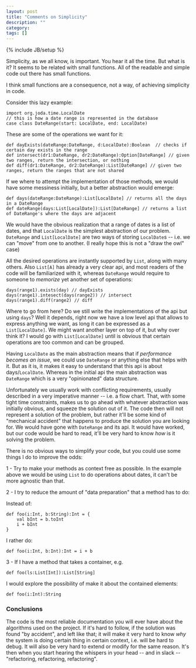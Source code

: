 ```yaml
---
layout: post
title: "Comments on Simplicity"
description: ""
category:
tags: []
---
```

{% include JB/setup %}

Simplicity, as we all know, is important. You hear it all the time. But what is it? It seems to be related with small functions. All of the readable and simple code out there has small functions.

I think small functions are a consequence, not a way, of achieving simplicity in code.

Consider this lazy example:

~~~
import org.joda.time.LocalDate
// this is how a date range is represented in the database
case class DateRange(start: LocalDate, end: LocalDate)
~~~

These are some of the operations we want for it:

~~~
def dayExists(dateRange:DateRange, d:LocalDate):Boolean  // checks if certain day exists in the range
def intersect(dr1:DateRange, dr2:DateRange):Option[DateRange] // given two ranges, return the intersection, or nothing
def diff(dr1:DateRange, dr2:DateRange):List[DateRange] // given two ranges, return the ranges that are not shared

~~~

If we where to attempt the implementation of those methods, we would have some messiness initially, but a better abstraction would emerge:

~~~
def days(dateRange:DateRange):List[LocalDate] // returns all the days in a DateRange
def dateRange(days:List[LocalDate]):List[DateRange] // returns a list of DateRange's where the days are adjacent

~~~

We would have the obvious realization that a range of dates is a list of dates, and that `LocalDate` is the simplest abstraction of our problem. `DateRange` and `List[LocalDate]` are two ways of storing `LocalDate`s -- i.e. we can "move" from one to another. (I really hope this is not a "draw the owl" case)

All the desired operations are instantly supported by `List`, along with many others. Also `List[A]` has already a very clear api, and most readers of the code will be familiarized with it, whereas `DateRange` would require to someone to *memorize* yet another set of operations:


~~~
days(range1).exists(day) // dayExists
days(range1).intesect(days(range2)) // intersect
days(range1).diff(range2) // diff
~~~


Where to go from here? Do we still write the implementations of the api but using `days`? Well it depends, right now we have a low level api that allows to express anything we want, as long it can be expressed as a `List[LocalDate]`. We might want another layer on top of it, but why over think it? I would go with `List[LocalDate]` until is obvious that certain operations are too common and can be grouped.

Having `LocalDate` as the main abstraction means that if _performance becomes an issue_, we could use `DateRange` or anything else that helps with it. But as it is, it makes it easy to understand that this api is about days/`LocalDate`. Whereas in the initial api the main abstraction was `DateRange` which is a very "opinionated" data structure.

Unfortunately we usually work with conflicting requirements, usually described in a very imperative manner -- i.e. a flow chart. That, with some tight time constraints, makes us to go ahead with whatever abstraction was initially obvious, and squeeze the solution out of it. The code then will not represent a solution of the problem, but rather it'll be some kind of "mechanical accident" that happens to produce the solution you are looking for. We would have gone with `DateRange` and its api. It would have worked, but our code would be hard to read, it'll be very hard to know *how* is it solving the problem.

There is no obvious ways to simplify your code, but you could use some things I do to improve the odds:

1 -  Try to make your methods as context free as possible. In the example above we would be using `List` to do operations about dates, it can't be more agnostic than that.

2 - I try to reduce the amount of "data preparation" that a method has to do:

Instead of:

~~~
def foo(i:Int, b:String):Int = {
    val bInt = b.toInt
    i + bInt
}
~~~

I rather do:

~~~ 
def foo(i:Int, b:Int):Int = i + b
~~~

3 - If I have a method that takes a container, e.g.


~~~
def foo(ls:List[Int]):List[String]
~~~

I would explore the possibility of make it about the contained elements:

~~~
def foo(i:Int):String
~~~

### Conclusions


The code is the most reliable documentation you will ever have about the algorithms used on the project. If it's hard to follow, if the solution was found "by accident", and left like that; it will make it very hard to know _why_ the system is doing certain thing in certain context, i.e. will be hard to debug. It will also be very hard to extend or modify for the same reason. It's then when you start hearing the whispers in your head -- and in slack -- "refactoring, refactoring, refactoring". 

